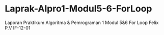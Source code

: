 # Laprak-Alpro1-Modul5-6-ForLoop
Laporan Praktikum Algoritma &amp; Pemrograman 1 Modul 5&amp;6 For Loop Felix P.V IF-12-01
